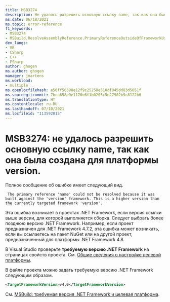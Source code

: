```yaml
---
title: MSB3274
description: Не удалось разрешить основную ссылку name, так как она была создана для платформы version. Это более поздняя версия, чем текущая целевая версия платформы.
ms.date: 06/18/2021
ms.topic: error-reference
f1_keywords:
- MSB3274
- MSBuild.ResolveAssemblyReference.PrimaryReferenceOutsideOfFrameworkUsingAttribute
dev_langs:
- VB
- CSharp
- C++
- FSharp
author: ghogen
ms.author: ghogen
manager: jmartens
ms.workload:
- multiple
ms.openlocfilehash: e56ff56398e12f9c25258e510df845dd83d5051f
ms.sourcegitcommit: 7bea658e9e1176e6f1b0205c5e27902b9c8122b6
ms.translationtype: HT
ms.contentlocale: ru-RU
ms.lasthandoff: 07/10/2021
ms.locfileid: "113592015"
---
```

# <a name="msb3274-the-primary-reference-name-could-not-be-resolved-because-it-was-built-against-the-version-framework"></a>MSB3274: не удалось разрешить основную ссылку name, так как она была создана для платформы version.

Полное сообщение об ошибке имеет следующий вид.

```output
 The primary reference 'name' could not be resolved because it was built against the 'version' framework. This is a higher version than the currently targeted framework 'version'.
```

Эта ошибка возникает в проектах .NET Framework, если версия ссылки выше версии, для которой выполняется сборка. Следует выбрать более позднюю версию .NET Framework. Например, если проект предназначен для .NET Framework 4.7.2, эта ошибка может возникать, если вы ссылаетесь на пакет NuGet или на другой проект, предназначенный для платформы .NET Framework 4.8.

В Visual Studio проверьте **требуемую версию .NET Framework** на страницах свойств проекта. См. [Общие сведения о настройке целевой платформы](../../ide/visual-studio-multi-targeting-overview.md#change-the-target-framework).

В файле проекта можно задать требуемую версию .NET Framework следующим образом.

```xml
<TargetFrameworkVersion>v4.0</TargetFrameworkVersion>
```

См. [MSBuild: требуемая версия .NET Framework и целевая платформа](../msbuild-target-framework-and-target-platform.md).
